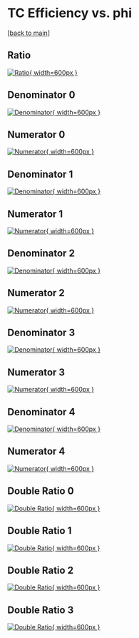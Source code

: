 # TC Efficiency vs. phi

[[back to main](./)]



## Ratio

[![Ratio](../mtv/var/TC_loweta_13_0_eff_phi.png){ width=600px }](../mtv/var/TC_loweta_13_0_eff_phi.pdf)

## Denominator 0

[![Denominator](../mtv/den/TC_loweta_13_0_eff_phi_den0.png){ width=600px }](../mtv/den/TC_loweta_13_0_eff_phi_den0.pdf)

## Numerator 0

[![Numerator](../mtv/num/TC_loweta_13_0_eff_phi_num0.png){ width=600px }](../mtv/num/TC_loweta_13_0_eff_phi_num0.pdf)

## Denominator 1

[![Denominator](../mtv/den/TC_loweta_13_0_eff_phi_den1.png){ width=600px }](../mtv/den/TC_loweta_13_0_eff_phi_den1.pdf)

## Numerator 1

[![Numerator](../mtv/num/TC_loweta_13_0_eff_phi_num1.png){ width=600px }](../mtv/num/TC_loweta_13_0_eff_phi_num1.pdf)

## Denominator 2

[![Denominator](../mtv/den/TC_loweta_13_0_eff_phi_den2.png){ width=600px }](../mtv/den/TC_loweta_13_0_eff_phi_den2.pdf)

## Numerator 2

[![Numerator](../mtv/num/TC_loweta_13_0_eff_phi_num2.png){ width=600px }](../mtv/num/TC_loweta_13_0_eff_phi_num2.pdf)

## Denominator 3

[![Denominator](../mtv/den/TC_loweta_13_0_eff_phi_den3.png){ width=600px }](../mtv/den/TC_loweta_13_0_eff_phi_den3.pdf)

## Numerator 3

[![Numerator](../mtv/num/TC_loweta_13_0_eff_phi_num3.png){ width=600px }](../mtv/num/TC_loweta_13_0_eff_phi_num3.pdf)

## Denominator 4

[![Denominator](../mtv/den/TC_loweta_13_0_eff_phi_den4.png){ width=600px }](../mtv/den/TC_loweta_13_0_eff_phi_den4.pdf)

## Numerator 4

[![Numerator](../mtv/num/TC_loweta_13_0_eff_phi_num4.png){ width=600px }](../mtv/num/TC_loweta_13_0_eff_phi_num4.pdf)

## Double Ratio 0

[![Double Ratio](../mtv/ratio/TC_loweta_13_0_eff_phi_ratio0.png){ width=600px }](../mtv/ratio/TC_loweta_13_0_eff_phi_ratio0.pdf)

## Double Ratio 1

[![Double Ratio](../mtv/ratio/TC_loweta_13_0_eff_phi_ratio1.png){ width=600px }](../mtv/ratio/TC_loweta_13_0_eff_phi_ratio1.pdf)

## Double Ratio 2

[![Double Ratio](../mtv/ratio/TC_loweta_13_0_eff_phi_ratio2.png){ width=600px }](../mtv/ratio/TC_loweta_13_0_eff_phi_ratio2.pdf)

## Double Ratio 3

[![Double Ratio](../mtv/ratio/TC_loweta_13_0_eff_phi_ratio3.png){ width=600px }](../mtv/ratio/TC_loweta_13_0_eff_phi_ratio3.pdf)

